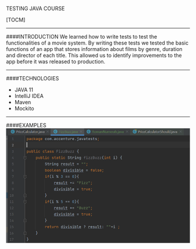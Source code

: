 TESTING JAVA COURSE

[TOCM]


                
----
####INTRODUCTION
We learned how to write tests to test the functionalities of a movie system. By writing these tests we tested the basic functions of an app that stores information about films by genre, duration and director of each title. This allowed us to identify improvements to the app before it was released to production.
                
----

####TECHNOLOGIES
- JAVA 11
- IntelliJ IDEA 
- Maven
- Mockito


                
----
####EXAMPLES
<img src="/images/ejercicio1.PNG" alt="Example1"/>

